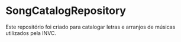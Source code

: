 # SongCatalogRepository
Este repositório foi criado para catalogar letras e arranjos de músicas utilizados pela INVC.
